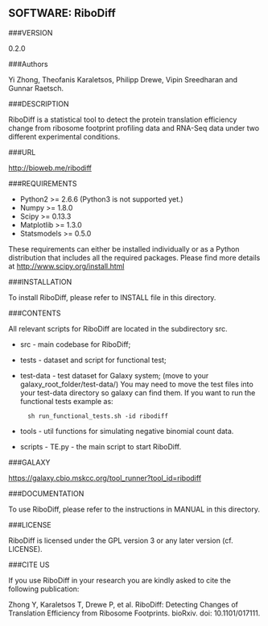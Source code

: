SOFTWARE: RiboDiff
----------

###VERSION

0.2.0

###Authors

Yi Zhong, Theofanis Karaletsos, Philipp Drewe, Vipin Sreedharan and Gunnar Raetsch.

###DESCRIPTION

RiboDiff is a statistical tool to detect the protein translation 
efficiency change from ribosome footprint profiling data and RNA-Seq
data under two different experimental conditions.

###URL

http://bioweb.me/ribodiff

###REQUIREMENTS
* Python2 >= 2.6.6 (Python3 is not supported yet.)
* Numpy >= 1.8.0
* Scipy >= 0.13.3
* Matplotlib >= 1.3.0 
* Statsmodels >= 0.5.0

These requirements can either be installed individually or as a Python distribution
that includes all the required packages. Please find more details at
http://www.scipy.org/install.html

###INSTALLATION

To install RiboDiff, please refer to INSTALL file in this directory.

###CONTENTS

All relevant scripts for RiboDiff are located in the subdirectory src. 

* src - main codebase for RiboDiff;
* tests - dataset and script for functional test;
* test-data - test dataset for Galaxy system;
        (move to your galaxy_root_folder/test-data/)
        You may need to move the test files into your test-data directory so galaxy can find them. 
        If you want to run the functional tests example as: 

        sh run_functional_tests.sh -id ribodiff

* tools - util functions for simulating negative binomial count data.
* scripts - TE.py - the main script to start RiboDiff.

###GALAXY

https://galaxy.cbio.mskcc.org/tool_runner?tool_id=ribodiff

###DOCUMENTATION

To use RiboDiff, please refer to the instructions in MANUAL in this directory.

###LICENSE

RiboDiff is licensed under the GPL version 3 or any later version
(cf. LICENSE).

###CITE US

If you use RiboDiff in your research you are kindly asked to cite the
following publication:

Zhong Y, Karaletsos T, Drewe P, et al. RiboDiff: Detecting Changes of Translation 
Efficiency from Ribosome Footprints. bioRxiv. doi: 10.1101/017111.
